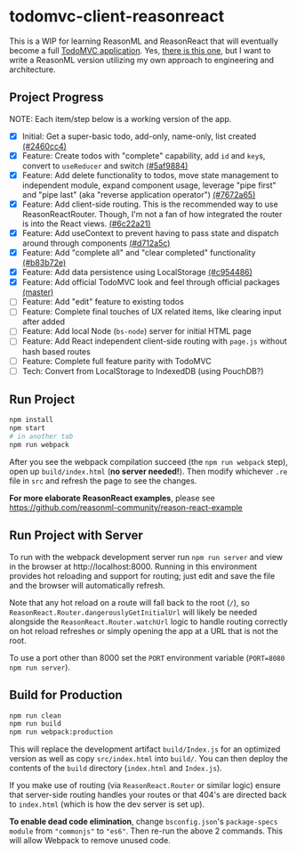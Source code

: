 # todomvc-client-reasonreact

This is a WIP for learning ReasonML and ReasonReact that will eventually become a full [TodoMVC application](http://todomvc.com/). Yes, [there is this one](https://github.com/reasonml-community/reason-react-example/tree/master/src/todomvc), but I want to write a ReasonML version utilizing my own approach to engineering and architecture.

## Project Progress

NOTE: Each item/step below is a working version of the app.

- [x] Initial: Get a super-basic todo, add-only, name-only, list created [(#2460cc4)](https://github.com/cerebralideas/todomvc-client-reasonreact/commit/2460cc4b1869b09ad681bb1389dbee7fc6e21aa4)
- [x] Feature: Create todos with "complete" capability, add `id` and `key`s, convert to `useReducer` and switch [(#5af9884)](https://github.com/cerebralideas/todomvc-client-reasonreact/commit/5af9884eba1b14824b474616e5d47226f1e40271)
- [x] Feature: Add delete functionality to todos, move state management to independent module, expand component usage, leverage "pipe first" and "pipe last" (aka "reverse application operator") [(#7672a65)](https://github.com/cerebralideas/todomvc-client-reasonreact/commit/7672a65883950eb26f9c647bec8879b28d501f3c)
- [x] Feature: Add client-side routing. This is the recommended way to use ReasonReactRouter. Though, I'm not a fan of how integrated the router is into the React views. [(#6c22a21)](https://github.com/cerebralideas/todomvc-client-reasonreact/commit/6c22a21454789adfe8bf5e6c931548a5a9791a79)
- [x] Feature: Add useContext to prevent having to pass state and dispatch around through components [(#d712a5c)](https://github.com/cerebralideas/todomvc-client-reasonreact/commit/d712a5c89a1315c866edb0fa732ccfe22ad2beb2)
- [x] Feature: Add "complete all" and "clear completed" functionality [(#b83b72e)](https://github.com/cerebralideas/todomvc-client-reasonreact/commit/b83b72e1252492b1464a87154daa1179e67ae81e)
- [x] Feature: Add data persistence using LocalStorage [(#c954486)](https://github.com/cerebralideas/todomvc-client-reasonreact/commit/c9544860030ccc358bdbd9c2413c95058bf61c1a)
- [x] Feature: Add official TodoMVC look and feel through official packages [(master)](https://github.com/cerebralideas/todomvc-client-reasonreact)
- [ ] Feature: Add "edit" feature to existing todos
- [ ] Feature: Complete final touches of UX related items, like clearing input after added
- [ ] Feature: Add local Node (`bs-node`) server for initial HTML page
- [ ] Feature: Add React independent client-side routing with `page.js` without hash based routes
- [ ] Feature: Complete full feature parity with TodoMVC
- [ ] Tech: Convert from LocalStorage to IndexedDB (using PouchDB?)

## Run Project

```sh
npm install
npm start
# in another tab
npm run webpack
```

After you see the webpack compilation succeed (the `npm run webpack` step), open up `build/index.html` (**no server needed!**). Then modify whichever `.re` file in `src` and refresh the page to see the changes.

**For more elaborate ReasonReact examples**, please see https://github.com/reasonml-community/reason-react-example

## Run Project with Server

To run with the webpack development server run `npm run server` and view in the browser at http://localhost:8000. Running in this environment provides hot reloading and support for routing; just edit and save the file and the browser will automatically refresh.

Note that any hot reload on a route will fall back to the root (`/`), so `ReasonReact.Router.dangerouslyGetInitialUrl` will likely be needed alongside the `ReasonReact.Router.watchUrl` logic to handle routing correctly on hot reload refreshes or simply opening the app at a URL that is not the root.

To use a port other than 8000 set the `PORT` environment variable (`PORT=8080 npm run server`).

## Build for Production

```sh
npm run clean
npm run build
npm run webpack:production
```

This will replace the development artifact `build/Index.js` for an optimized version as well as copy `src/index.html` into `build/`. You can then deploy the contents of the `build` directory (`index.html` and `Index.js`).

If you make use of routing (via `ReasonReact.Router` or similar logic) ensure that server-side routing handles your routes or that 404's are directed back to `index.html` (which is how the dev server is set up).

**To enable dead code elimination**, change `bsconfig.json`'s `package-specs` `module` from `"commonjs"` to `"es6"`. Then re-run the above 2 commands. This will allow Webpack to remove unused code.
